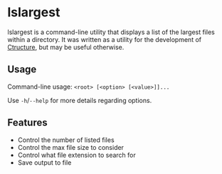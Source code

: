 # lslargest

lslargest is a command-line utility that displays a list of the largest files within a directory. It was written as a utility for the development of [Ctructure](https://github.com/nluka/Ctructure), but may be useful otherwise.

## Usage

Command-line usage: `<root> [<option> [<value>]]...`

Use `-h`/`--help` for more details regarding options.

## Features

- Control the number of listed files
- Control the max file size to consider
- Control what file extension to search for
- Save output to file
